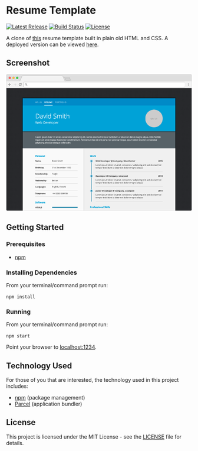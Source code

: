 # Resume Template

[![Latest Release](https://img.shields.io/github/release/vanillaSlice/resume-template.svg)](https://github.com/vanillaSlice/resume-template/releases/latest)
[![Build Status](https://img.shields.io/travis/vanillaSlice/resume-template/master.svg)](https://travis-ci.org/vanillaSlice/resume-template)
[![License](https://img.shields.io/github/license/vanillaSlice/resume-template.svg)](LICENSE)

A clone of [this](https://creativemarket.com/ikonome/686585-Material-Resume-Blue/screenshots/#screenshot1) resume
template built in plain old HTML and CSS.
A deployed version can be viewed [here](https://resumetemplate.mikelowe.xyz/).

## Screenshot

![Screenshot](/images/screenshot-1.png)

## Getting Started

### Prerequisites

* [npm](https://www.npmjs.com/)

### Installing Dependencies

From your terminal/command prompt run:

```
npm install
```

### Running

From your terminal/command prompt run:

```
npm start
```

Point your browser to [localhost:1234](http://localhost:1234).

## Technology Used

For those of you that are interested, the technology used in this project includes:

* [npm](https://www.npmjs.com/) (package management)
* [Parcel](https://parceljs.org/) (application bundler)

## License

This project is licensed under the MIT License - see the [LICENSE](LICENSE) file for details.
